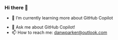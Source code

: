 ### Hi there 👋

<!--
**dannoparker/dannoparker** is a ✨ _special_ ✨ repository because its `README.md` (this file) appears on your GitHub profile.

Here are some ideas to get you started:

<!-- 
- 🔭 I’m currently working on ...
-->
- 🌱 I’m currently learning more about GitHub Copilot
<!-- 
- 👯 I’m looking to collaborate on ...
- 🤔 I’m looking for help with ...
-->
- 💬 Ask me about GitHub Copilot! 
- 📫 How to reach me: [danwparker@outlook.com](mailto:danwparker@outlook.com)
<!-- - 😄 Pronouns: ...
- ⚡ Fun fact: ...
-->
